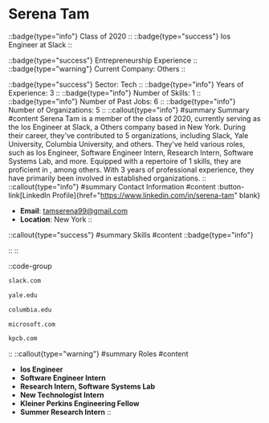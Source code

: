 # Serena Tam
::badge{type="info"}
Class of 2020
::
::badge{type="success"}
Ios Engineer at Slack
::

::badge{type="success"}
Entrepreneurship Experience
::
::badge{type="warning"}
Current Company: Others
::

::badge{type="success"}
Sector: Tech
::
::badge{type="info"}
Years of Experience: 3
::
::badge{type="info"}
Number of Skills: 1
::
::badge{type="info"}
Number of Past Jobs: 6
::
::badge{type="info"}
Number of Organizations: 5
::
::callout{type="info"}
#summary
Summary
#content
Serena Tam is a member of the class of 2020, currently serving as the Ios Engineer at Slack, a Others company based in New York. During their career, they've contributed to 5 organizations, including Slack, Yale University, Columbia University, and others. They've held various roles, such as Ios Engineer, Software Engineer Intern, Research Intern, Software Systems Lab, and more. Equipped with a repertoire of 1 skills, they are proficient in , among others.  With 3 years of professional experience, they have primarily been involved in established organizations.
::
::callout{type="info"}
#summary
Contact Information
#content
:button-link[LinkedIn Profile]{href="https://www.linkedin.com/in/serena-tam" blank}
- **Email**: tamserena99@gmail.com
- **Location**: New York
::

::callout{type="success"}
#summary
Skills
#content
::badge{type="info"}

::
::

::code-group
```bash [Slack]
slack.com
```
```bash [Yale University]
yale.edu
```
```bash [Columbia University]
columbia.edu
```
```bash [Microsoft]
microsoft.com
```
```bash [Kleiner Perkins Caufield & Byers]
kpcb.com
```
::
::callout{type="warning"}
#summary
Roles
#content
- **Ios Engineer**
- **Software Engineer Intern**
- **Research Intern, Software Systems Lab**
- **New Technologist Intern**
- **Kleiner Perkins Engineering Fellow**
- **Summer Research Intern**
::

